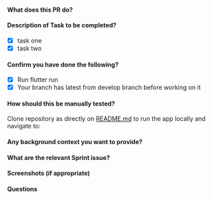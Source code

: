 #### What does this PR do?

<!-- A short description of what the pull request does -->

#### Description of Task to be completed?

<!-- Outline the tasks completed by the pr -->

- [x] task one
- [x] task two

#### Confirm you have done the following?

<!-- Outline the tasks completed by the pr -->

- [x] Run flutter run
- [x] Your branch has latest from develop branch before working on it

#### How should this be manually tested?

Clone repository as directly on [README.md](README.md) to run the app locally and navigate to:

<!-- Add page to navigate to -->

#### Any background context you want to provide?

<!-- An reason behind the implementation. -->

#### What are the relevant Sprint issue?



#### Screenshots (if appropriate)

#### Questions
